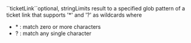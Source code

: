 <tr><td>``ticketLink``</td><td>optional, string</td><td>Limits result to a specified glob pattern of a ticket link that supports '&#42;' and '?' as wildcards where
<ul>
  <li> &#42; : match zero or more characters</li>
  <li> ? : match any single character</li>
</ul></td><td></td><td></td></tr>
